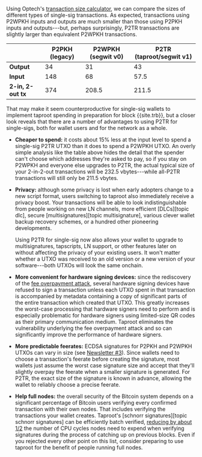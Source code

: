 Using Optech's [transaction size calculator][], we can compare the sizes
of different types of single-sig transactions.  As expected,
transactions using P2WPKH inputs and outputs are much smaller than those
using P2PKH inputs and outputs---but, perhaps surprisingly, P2TR
transactions are slightly larger than equivalent P2WPKH transactions.

|                    | P2PKH (legacy) | P2WPKH (segwit v0) | P2TR (taproot/segwit v1) |
|--------------------|----------------|--------------------|--------------------------|
| **Output**         |  34            | 31                 | 43                       |
| **Input**          |  148           | 68                 | 57.5                     |
| **2-in, 2-out tx** |  374           | 208.5              | 211.5                    |

That may make it seem counterproductive for single-sig wallets to
implement taproot spending in preparation for block {{site.trb}}, but a
closer look reveals that there are a number of advantages to using P2TR
for single-sigs, both for wallet users and for the network as a whole.

- **Cheaper to spend:** it costs about 15% less at the input level to
  spend a single-sig P2TR UTXO than it does to spend a P2WPKH UTXO.  An
  overly simple analysis like the table above hides the detail that the spender
  can't choose which addresses they're asked to pay, so if you stay on
  P2WPKH and everyone else upgrades to P2TR, the actual typical size of
  your 2-in-2-out transactions will be 232.5 vbytes---while all-P2TR
  transactions will still only be 211.5 vbytes.

- **Privacy:** although some privacy is lost when early adopters change
  to a new script format, users switching to taproot also immediately
  receive a privacy boost.  Your transactions will be able to look
  indistinguishable from people working on new LN channels, more
  efficient [DLCs][topic dlc], secure [multisignatures][topic
  multisignature], various clever wallet backup recovery schemes, or a
  hundred other pioneering developments.

    Using P2TR for single-sig now also allows your wallet to upgrade to
    multisignatures, tapscripts, LN support, or other features later on
    without affecting the privacy of your existing users.  It won't
    matter whether a UTXO was received to an old version or a new
    version of your software---both UTXOs will look the same onchain.

- **More convenient for hardware signing devices:** since the
  rediscovery of the [fee overpayment attack][news101 fee overpayment
  attack], several hardware signing devices have refused to sign a
  transaction unless each UTXO spent in that transaction is accompanied
  by metadata containing a copy of significant parts of the entire
  transaction which created that UTXO.  This greatly increases the
  worst-case processing that hardware signers need to perform and is
  especially problematic for hardware signers using limited-size QR
  codes as their primary communication medium.  Taproot eliminates the
  vulnerability underlying the fee overpayment attack and so can
  significantly improve the performance of hardware signers.

- **More predictable feerates:** ECDSA signatures for P2PKH and P2WPKH
  UTXOs can vary in size (see [Newsletter #3][news3 sig size]).  Since
  wallets need to choose a transaction's feerate before creating the
  signature, most wallets just assume the worst case signature size and
  accept that they'll slightly overpay the feerate when a smaller
  signature is generated.  For P2TR, the exact size of the signature is
  known in advance, allowing the wallet to reliably choose a precise
  feerate.

- **Help full nodes:** the overall security of the Bitcoin system
  depends on a significant percentage of Bitcoin users verifying every
  confirmed transaction with their own nodes.  That includes verifying
  the transactions your wallet creates.  Taproot's [schnorr
  signatures][topic schnorr signatures] can be efficiently batch
  verified, [reducing by about 1/2][batch graph] the number of CPU
  cycles nodes need to expend when verifying signatures during the
  process of catching up on previous blocks.  Even if you rejected every
  other point on this list, consider preparing to use taproot for the
  benefit of people running full nodes.

[transaction size calculator]: /en/tools/calc-size/
[news3 sig size]: /en/newsletters/2018/07/10/#unrelayable-transactions
[news101 fee overpayment attack]: /en/newsletters/2020/06/10/#fee-overpayment-attack-on-multi-input-segwit-transactions
[batch graph]: https://github.com/jonasnick/secp256k1/blob/schnorrsig-batch-verify/doc/speedup-batch.md
